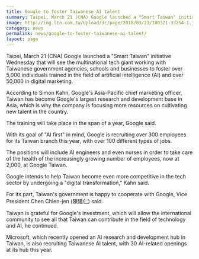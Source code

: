 ```yaml
---
title: Google to foster Taiwanese AI talent
summary: Taipei, March 21 (CNA) Google launched a "Smart Taiwan" initiative Wednesday that will see the multinational tech giant working with Taiwanese government agencies
image: http://img.ltn.com.tw/Upload/3c/page/2018/03/21/180321-33254-1.jpg
category: news
permalink: news/google-to-foster-taiwanese-ai-talent/
layout: page
---
```

Taipei, March 21 (CNA) Google launched a "Smart Taiwan" initiative Wednesday that will see the multinational tech giant working with Taiwanese government agencies, schools and businesses to foster over 5,000 individuals trained in the field of artificial intelligence (AI) and over 50,000 in digital marketing.

According to Simon Kahn, Google's Asia-Pacific chief marketing officer, Taiwan has become Google's largest research and development base in Asia, which is why the company is focusing more resources on cultivating new talent in the country.

The training will take place in the span of a year, Google said.

With its goal of "AI first" in mind, Google is recruiting over 300 employees for its Taiwan branch this year, with over 100 different types of jobs.

The positions will include AI engineers and even nurses in order to take care of the health of the increasingly growing number of employees, now at 2,000, at Google Taiwan.

Google intends to help Taiwan become even more competitive in the tech sector by undergoing a "digital transformation," Kahn said.

For its part, Taiwan's government is happy to cooperate with Google, Vice President Chen Chien-jen (陳建仁) said.

Taiwan is grateful for Google's investment, which will allow the international community to see all that Taiwan can contribute in the field of technology and AI, he continued.

Microsoft, which recently opened an AI research and development hub in Taiwan, is also recruiting Taiwanese AI talent, with 30 AI-related openings at its hub this year. 
